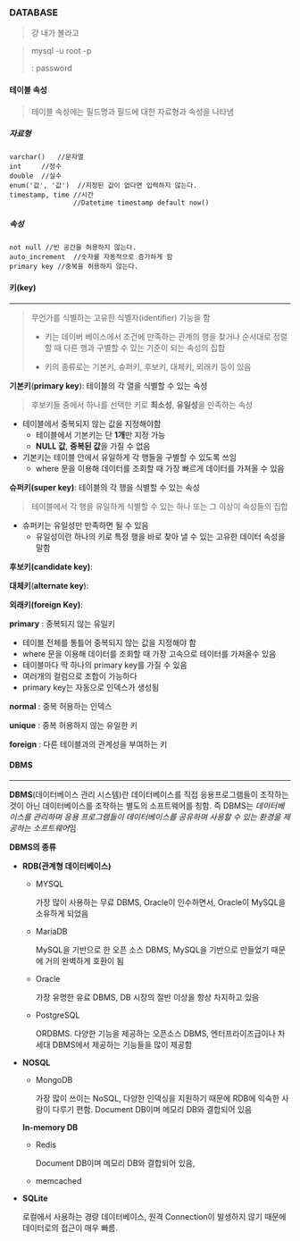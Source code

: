 ### DATABASE

> 걍 내가 볼라고

> mysql -u root -p
>
> : password

#### 테이블 속성

> 테이블 속성에는 필드명과 필드에 대한 자료형과 속성을 나타냄

##### 자료형

```
varchar()	//문자열
int 	//정수
double	//실수
enum('값', '값')	//지정된 값이 없다면 입력하지 않는다.
timestamp, time //시간
				//Datetime timestamp default now()
```

##### 속성

```
not null //빈 공간을 허용하지 않는다.
auto_increment	//숫자를 자동적으로 증가하게 함
primary key	//중복을 허용하지 않는다.
```



#### 키(key)

----

> 무언가를 식별하는 고유한 식별자(identifier) 기능을 함
>
> * 키는 데이버 베이스에서 조건에 만족하는 관계의 행을 찾거나 순서대로 정렬 할 때 다른 행과 구별할 수 있는 기준이 되는 속성의 집합
>
> * 키의 종류로는 기본키, 슈퍼키, 후보키, 대체키, 외래키 등이 있음

**기본키**(**primary key**): 테이블의 각 열을 식별할 수 있는 속성

> 후보키들 중에서 하나를 선택한 키로 **최소성**, **유일성**을 만족하는 속성

* 테이블에서 중복되지 않는 값을 지정해야함
  * 테이블에서 기본키는 단 **1개**만 지정 가능
  * **NULL 값**, **중복된 값**을 가질 수 없음
* 기본키는 테이블 안에서 유일하게 각 행들을 구별할 수 있도록 쓰임
  * where 문을 이용해 데이터를 조회할 때 가장 빠르게 데이터를 가져올 수 있음

**슈퍼키(super key)**: 테이블의 각 행을 식별할 수 있는 속성

> 테이블에서 각 행을 유일하게 식별할 수 있는 하나 또는 그 이상이 속성들의 집합

* 슈퍼키는 유일성만 만족하면 될 수 있음
  * 유일성이란 하나의 키로 특정 행을 바로 찾아 낼 수 있는 고유한 데이터 속성을 말함

**후보키(candidate key)**:

**대체키**(**alternate key**): 

**외래키(foreign Key)**:



**primary** : 중복되지 않는 유일키

* 테이블 전체를 통틀어 중복되지 않는 값을 지정해야 함
* where 문을 이용해 데이터를 조회할 때 가장 고속으로 테이터를 가져올수 있음
* 테이블마다 딱 하나의 primary key를 가질 수 있음
* 여러개의 컬럼으로 조합이 가능하다
* primary  key는 자동으로 인덱스가 생성됨

**normal** : 중복 허용하는 인덱스

**unique** : 중복 허용하지 않는 유일한 키

**foreign** : 다른 테이블과의 관계성을 부여하는 키



#### DBMS

---

**DBMS**(데이터베이스 관리 시스템)란 데이터베이스를 직접 응용프로그램들이 조작하는 것이 아닌 데이터베이스를 조작하는 별도의 소프트웨어를 칭함. 즉 DBMS는 *데이터베이스를 관리하며 응용 프로그램들이 데이터베이스를 공유하며 사용할 수 있는 환경을 제공하는 소프트웨어*임



**DBMS의 종류**

* **RDB(관계형 데이터베이스)**

  * MYSQL

    가장 많이 사용하는 무료 DBMS, Oracle이 인수하면서, Oracle이 MySQL을 소유하게 되었음

  * MariaDB

    MySQL을 기반으로 한 오픈 소스 DBMS,  MySQL을 기반으로 만들었기 때문에 거의 완벽하게 호환이 됨

  * Oracle

    가장 유명한 유료 DBMS, DB 시장의 절반 이상을 항상 차지하고 있음

  * PostgreSQL

    ORDBMS. 다양한 기능을 제공하는 오픈소스 DBMS, 엔터프라이즈급이나 차세대 DBMS에서 제공하는 기능들을 많이 제공함

* **NOSQL**

  * MongoDB

    가장 많이 쓰이는 NoSQL, 다양한 인덱싱을 지원하기 때문에 RDB에 익숙한 사람이 다루기 편함. Document DB이며 메모리 DB와 결합되어 있음

  **In-memory DB**

  * Redis

    Document DB이며 메모리 DB와 결합되어 있음,

  * memcached

* **SQLite**

  로컬에서 사용하는 경량 데이터베이스, 원격 Connection이 발생하지 않기 때문에 데이터로의 접근이 매우 빠름.



